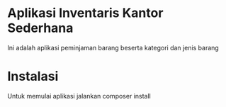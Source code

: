 # Aplikasi Inventaris Kantor Sederhana

Ini adalah aplikasi peminjaman barang beserta kategori dan jenis barang 

# Instalasi
Untuk memulai aplikasi jalankan composer install